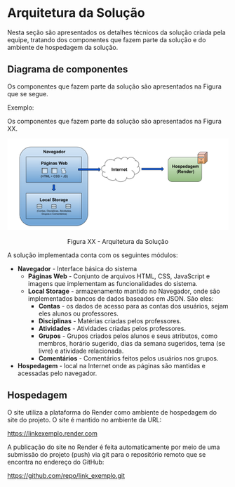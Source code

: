 # Arquitetura da Solução

Nesta seção são apresentados os detalhes técnicos da solução criada pela equipe, tratando dos componentes que fazem parte da solução e do ambiente de hospedagem da solução.

## Diagrama de componentes

Os componentes que fazem parte da solução são apresentados na Figura que se segue.

Exemplo:

Os componentes que fazem parte da solução são apresentados na Figura XX.

![Diagrama de Componentes](img/componentes.png)
<center>Figura XX - Arquitetura da Solução</center>

A solução implementada conta com os seguintes módulos:
- **Navegador** - Interface básica do sistema
  - **Páginas Web** - Conjunto de arquivos HTML, CSS, JavaScript e imagens que implementam as funcionalidades do sistema.
   - **Local Storage** - armazenamento mantido no Navegador, onde são implementados bancos de dados baseados em JSON. São eles:
     - **Contas** - os dados de acesso para as contas dos usuários, sejam eles alunos ou professores.
     - **Disciplinas** - Matérias criadas pelos professores.
     - **Atividades** - Atividades criadas pelos professores.
     - **Grupos** - Grupos criados pelos alunos e seus atributos, como membros, horário sugerido, dias da semana sugeridos, tema (se livre) e atividade relacionada.
     - **Comentários** - Comentários feitos pelos usuários nos grupos.
 - **Hospedagem** - local na Internet onde as páginas são mantidas e acessadas pelo navegador.

## Hospedagem

O site utiliza a plataforma do Render como ambiente de hospedagem do site do projeto. O site é mantido no ambiente da URL:

https://linkexemplo.render.com

A publicação do site no Render é feita automaticamente por meio de uma submissão do projeto (push) via git para o repositório remoto que se encontra no endereço do GitHub:

https://github.com/repo/link_exemplo.git